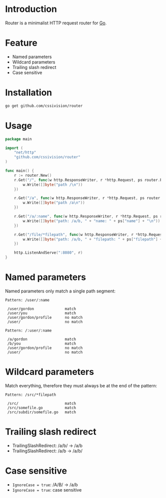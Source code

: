 # Introduction
Router is a minimalist HTTP request router for [Go](https://golang.org/).

# Feature
* Named parameters
* Wildcard parameters
* Trailing slash redirect
* Case sensitive

# Installation
```sh
go get github.com/cssivision/router
```

# Usage

```go
package main

import (
    "net/http"
    "github.com/cssivision/router"
)

func main() {
    r := router.New()
    r.Get("/", func(w http.ResponseWriter, r *http.Request, ps router.Params){
        w.Write([]byte("path /\n"))
    })

    r.Get("/a", func(w http.ResponseWriter, r *http.Request, ps router.Params){
        w.Write([]byte("path /a\n"))
    })

    r.Get("/a/:name", func(w http.ResponseWriter, r *http.Request, ps router.Params){
        w.Write([]byte("path: /a/b, " + "name: " + ps["name"] + "\n"))
    })

    r.Get("/file/*filepath", func(w http.ResponseWriter, r *http.Request, ps router.Params){
        w.Write([]byte("path: /a/b, " + "filepath: " + ps["filepath"] + "\n"))
    })

    http.ListenAndServe(":8080", r)
}
```

# Named parameters
Named parameters only match a single path segment:
```
Pattern: /user/:name

 /user/gordon              match
 /user/you                 match
 /user/gordon/profile      no match
 /user/                    no match

Pattern: /:user/:name

 /a/gordon                 match
 /b/you                    match
 /user/gordon/profile      no match
 /user/                    no match
```
# Wildcard parameters
Match everything, therefore they must always be at the end of the pattern:

```
Pattern: /src/*filepath

 /src/                     match
 /src/somefile.go          match
 /src/subdir/somefile.go   match
 ```
# Trailing slash redirect
* TrailingSlashRedirect: /a/b/ -> /a/b
* TrailingSlashRedirect: /a/b -> /a/b/

# Case sensitive
* `IgnoreCase = true`: /A/B/ -> /a/b
* `IgnoreCase = true`: case sensitive


